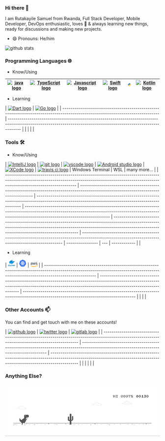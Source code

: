 ### Hi there 👋
I am Rutakayile Samuel from Rwanda, Full Stack Developer, Mobile Developer, DevOps enthusiastic, loves 🥁 & always learning new things, ready for discussions and making new projects.
- 😄 Pronouns: He/him

![github stats](https://github-readme-stats.vercel.app/api?username=rutaks&show_icons=true)

  
### Programming Languages 🌐
- Know/Using

| [<img src="https://seeklogo.net/wp-content/uploads/2011/06/java-logo-vector-400x400.png" alt="java logo" width="28">](https://www.java.com/) | [<img src="https://seeklogo.com/images/T/typescript-logo-B29A3F462D-seeklogo.com.png" alt="TypeScript logo" width="28">](https://www.typescriptlang.org/) | [<img src="https://upload.wikimedia.org/wikipedia/commons/thumb/9/99/Unofficial_JavaScript_logo_2.svg/768px-Unofficial_JavaScript_logo_2.svg.png" alt="Javascript logo" width="28">](https://developer.mozilla.org/en-US/docs/Web/JavaScript) | [<img src="https://seeklogo.com/images/S/swift-logo-E9182990F5-seeklogo.com.png" alt="Swift logo" width="28">](https://developer.apple.com/swift/) | [<img src="https://raw.githubusercontent.com/github/explore/80688e429a7d4ef2fca1e82350fe8e3517d3494d/topics/python/python.png" alt="python logo" width="24">](https://www.python.org/) | [<img src="https://upload.wikimedia.org/wikipedia/commons/thumb/7/74/Kotlin-logo.svg/1024px-Kotlin-logo.svg.png" alt="Kotlin logo" width="24">](https://kotlinlang.org/) |
| -------------------------------------------------------------------------------------------------------------------------------------------- | --------------------------------------------------------------------------------------------------------------------------------------------------------- | --------------------------------------------------------------------------------------------------------------------------------------------------------------------------------------------------------------------------------------------- | -------------------------------------------------------------------------------------------------------------------------------------------------- | -------------------------------------------------------------------------------------------------------------------------------------------------------------------------------------- | ------------------------------------------------------------------------------------------------------------------------------------------------------------------------ |

- Learning
  
| [<img src="https://seeklogo.com/images/D/dart-logo-FDA1939EC4-seeklogo.com.png" alt="Dart logo" width="28">](https://dart.dev/) | [<img src="https://upload.wikimedia.org/wikipedia/commons/thumb/0/05/Go_Logo_Blue.svg/1200px-Go_Logo_Blue.svg.png" alt="Go logo" width="28">](https://golang.org/) |
| ------------------------------------------------------------------------------------------------------------------------------- | ------------------------------------------------------------------------------------------------------------------------------------------------------------------ |  |  |  |  |


### Tools 🛠️

- Know/Using

| [<img src="https://upload.wikimedia.org/wikipedia/commons/thumb/d/d5/IntelliJ_IDEA_Logo.svg/1024px-IntelliJ_IDEA_Logo.svg.png" alt="IntelliJ logo" width="24">](https://www.jetbrains.com/idea/) | [<img src="https://raw.githubusercontent.com/Delta456/Delta456/master/img/git.png" alt="git logo" width="24">](https://git-scm.com/) | [<img src="https://raw.githubusercontent.com/Delta456/Delta456/master/img/vscode.png" alt="vscode logo" width="24">](https://code.visualstudio.com/) | [<img src="https://upload.wikimedia.org/wikipedia/commons/thumb/3/34/Android_Studio_icon.svg/1024px-Android_Studio_icon.svg.png" alt="Android studio logo" width="24">](https://developer.android.com/) | [<img src="https://is3-ssl.mzstatic.com/image/thumb/Purple123/v4/ca/72/ba/ca72ba99-f72f-4210-0da5-47587ab10ac4/Xcode-85-220-0-4-2x.png/1200x630bb.png" alt="XCode logo" width="24">](https://developer.apple.com/xcode/) | [<img src="https://raw.githubusercontent.com/Delta456/Delta456/master/img/travis_ci.png" alt="travis ci logo" width="24">](https://travis-ci.org/) | Windows Terminal | WSL | many more... |
| ------------------------------------------------------------------------------------------------------------------------------------------------------------------------------------------------ | ------------------------------------------------------------------------------------------------------------------------------------ | ---------------------------------------------------------------------------------------------------------------------------------------------------- | ------------------------------------------------------------------------------------------------------------------------------------------------------------------------------------------------------- | ------------------------------------------------------------------------------------------------------------------------------------------------------------------------------------------------------------------------ | -------------------------------------------------------------------------------------------------------------------------------------------------- | ---------------- | --- | ------------ |  |

- Learning

| [<img src="https://raw.githubusercontent.com/github/explore/80688e429a7d4ef2fca1e82350fe8e3517d3494d/topics/docker/docker.png" alt="docker logo" width="24">](https://www.docker.com/) | [<img src="https://raw.githubusercontent.com/github/explore/80688e429a7d4ef2fca1e82350fe8e3517d3494d/topics/kubernetes/kubernetes.png" alt="kubernetes logo" width="24">](https://kubernetes.io/) | [<img src="https://raw.githubusercontent.com/Delta456/Delta456/master/img/aws.png" alt="aws logo" width="24">](https://aws.amazon.com/) |
| -------------------------------------------------------------------------------------------------------------------------------------------------------------------------------------- | ------------------------------------------------------------------------------------------------------------------------------------------------------------------------------------------------- | --------------------------------------------------------------------------------------------------------------------------------------- |  |  |  |

### Other Accounts 📫

You can find and get touch with me on these accounts!

| [<img src="https://github.githubassets.com/images/modules/logos_page/GitHub-Mark.png" alt="github logo" width="34">](https://github.com/rutaks) | [<img src="https://seeklogo.net/wp-content/uploads/2015/11/twitter-logo.png" alt="twitter logo" width="34">](https://twitter.com/Root_Sam) | [<img src="https://upload.wikimedia.org/wikipedia/commons/thumb/1/18/GitLab_Logo.svg/1108px-GitLab_Logo.svg.png" alt="gitlab logo" width="24">](https://gitlab.com/rutaks) |
| ----------------------------------------------------------------------------------------------------------------------------------------------- | ------------------------------------------------------------------------------------------------------------------------------------------ | -------------------------------------------------------------------------------------------------------------------------------------------------------------------------- |  |  |  |  |  |

### Anything Else?

![image](nothing-else.gif)